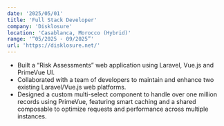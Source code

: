 ```yaml
---
date: '2025/05/01'
title: 'Full Stack Developer'
company: 'Disklosure'
location: 'Casablanca, Morocco (Hybrid)'
range: '“05/2025 - 09/2025”'
url: 'https://disklosure.net/'
---
```


- Built a “Risk Assessments” web application using Laravel, Vue.js and PrimeVue UI.
- Collaborated with a team of developers to maintain and enhance two existing Laravel/Vue.js web platforms.
- Designed a custom multi-select component to handle over one million records using PrimeVue, featuring smart caching and a shared composable to optimize requests and performance across multiple instances.
